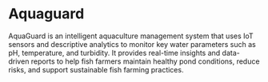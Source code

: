 # Aquaguard
AquaGuard is an intelligent aquaculture management system that uses IoT sensors and descriptive analytics to monitor key water parameters such as pH, temperature, and turbidity. It provides real-time insights and data-driven reports to help fish farmers maintain healthy pond conditions, reduce risks, and support sustainable fish farming practices.
